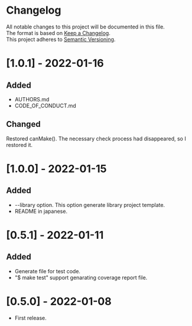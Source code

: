 # Changelog
All notable changes to this project will be documented in this file.  
The format is based on [Keep a Changelog](https://keepachangelog.com/en/1.0.0/).   
This project adheres to [Semantic Versioning](https://semver.org/spec/v2.0.0.html).

# [1.0.1] - 2022-01-16
## Added
- AUTHORS.md
- CODE_OF_CONDUCT.md
## Changed
 Restored canMake(). The necessary check process had disappeared, so I restored it.

# [1.0.0] - 2022-01-15
## Added
 - --library option. This option generate library project template.
 - README in japanese.
# [0.5.1] - 2022-01-11
## Added
 - Generate file for test code.
 - "$ make test" support genarating coverage report file.
# [0.5.0] - 2022-01-08
- First release.